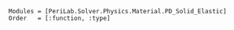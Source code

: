 ```@autodocs
Modules = [PeriLab.Solver.Physics.Material.PD_Solid_Elastic]
Order   = [:function, :type]
```

```@bibliography
```